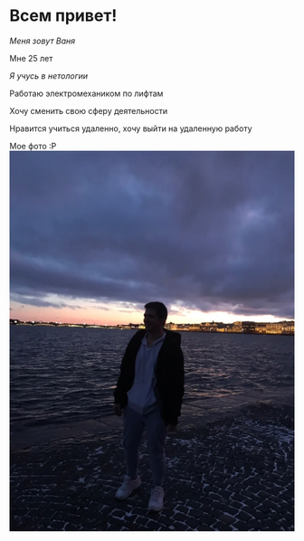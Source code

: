 # Всем привет!

_Меня зовут Ваня_

Мне 25 лет

*Я учусь в нетологии*

Работаю электромехаником по лифтам

Хочу сменить свою сферу деятельности

Нравится учиться удаленно, хочу выйти на удаленную работу

Мое фото :Р
![Моё фото](a-ewL6eBCaE.jpg)